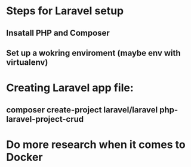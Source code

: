 # Steps for Laravel setup


## Insatall PHP and Composer
## Set up a wokring enviroment (maybe env with virtualenv)


# Creating Laravel app file: 
## composer create-project laravel/laravel php-laravel-project-crud

# Do more research when it comes to Docker